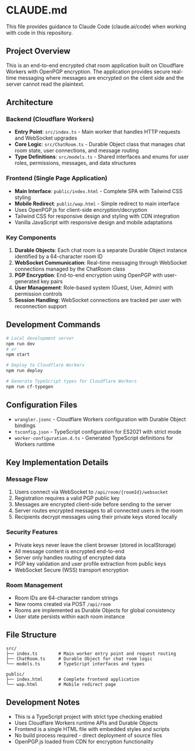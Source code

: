 # CLAUDE.md

This file provides guidance to Claude Code (claude.ai/code) when working with code in this repository.

## Project Overview

This is an end-to-end encrypted chat room application built on Cloudflare Workers with OpenPGP encryption. The application provides secure real-time messaging where messages are encrypted on the client side and the server cannot read the plaintext.

## Architecture

### Backend (Cloudflare Workers)
- **Entry Point**: `src/index.ts` - Main worker that handles HTTP requests and WebSocket upgrades
- **Core Logic**: `src/ChatRoom.ts` - Durable Object class that manages chat room state, user connections, and message routing
- **Type Definitions**: `src/models.ts` - Shared interfaces and enums for user roles, permissions, messages, and data structures

### Frontend (Single Page Application)
- **Main Interface**: `public/index.html` - Complete SPA with Tailwind CSS styling
- **Mobile Redirect**: `public/wap.html` - Simple redirect to main interface  
- Uses OpenPGP.js for client-side encryption/decryption
- Tailwind CSS for responsive design and styling with CDN integration
- Vanilla JavaScript with responsive design and mobile adaptations

### Key Components

1. **Durable Objects**: Each chat room is a separate Durable Object instance identified by a 64-character room ID
2. **WebSocket Communication**: Real-time messaging through WebSocket connections managed by the ChatRoom class
3. **PGP Encryption**: End-to-end encryption using OpenPGP with user-generated key pairs
4. **User Management**: Role-based system (Guest, User, Admin) with permission controls
5. **Session Handling**: WebSocket connections are tracked per user with reconnection support

## Development Commands

```bash
# Local development server
npm run dev
# or 
npm start

# Deploy to Cloudflare Workers  
npm run deploy

# Generate TypeScript types for Cloudflare Workers
npm run cf-typegen
```

## Configuration Files

- `wrangler.jsonc` - Cloudflare Workers configuration with Durable Object bindings
- `tsconfig.json` - TypeScript configuration for ES2021 with strict mode
- `worker-configuration.d.ts` - Generated TypeScript definitions for Workers runtime

## Key Implementation Details

### Message Flow
1. Users connect via WebSocket to `/api/room/{roomId}/websocket`
2. Registration requires a valid PGP public key
3. Messages are encrypted client-side before sending to the server
4. Server routes encrypted messages to all connected users in the room
5. Recipients decrypt messages using their private keys stored locally

### Security Features
- Private keys never leave the client browser (stored in localStorage)
- All message content is encrypted end-to-end
- Server only handles routing of encrypted data
- PGP key validation and user profile extraction from public keys
- WebSocket Secure (WSS) transport encryption

### Room Management
- Room IDs are 64-character random strings
- New rooms created via POST `/api/room`
- Rooms are implemented as Durable Objects for global consistency
- User state persists within each room instance

## File Structure

```
src/
├── index.ts        # Main worker entry point and request routing
├── ChatRoom.ts     # Durable Object for chat room logic
└── models.ts       # TypeScript interfaces and types

public/
├── index.html      # Complete frontend application
└── wap.html        # Mobile redirect page
```

## Development Notes

- This is a TypeScript project with strict type checking enabled
- Uses Cloudflare Workers runtime APIs and Durable Objects
- Frontend is a single HTML file with embedded styles and scripts
- No build process required - direct deployment of source files
- OpenPGP.js loaded from CDN for encryption functionality